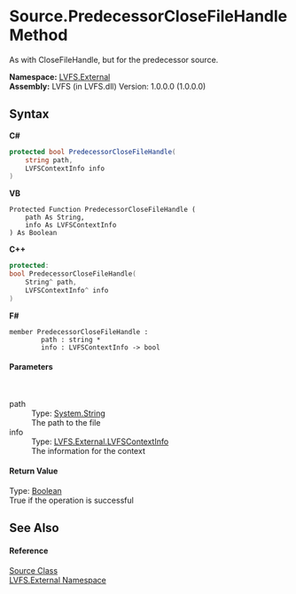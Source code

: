 # Source.PredecessorCloseFileHandle Method 
 

As with CloseFileHandle, but for the predecessor source.

**Namespace:**&nbsp;<a href="ce38c3d6-f720-9c09-02a8-24d191d963ed">LVFS.External</a><br />**Assembly:**&nbsp;LVFS (in LVFS.dll) Version: 1.0.0.0 (1.0.0.0)

## Syntax

**C#**<br />
``` C#
protected bool PredecessorCloseFileHandle(
	string path,
	LVFSContextInfo info
)
```

**VB**<br />
``` VB
Protected Function PredecessorCloseFileHandle ( 
	path As String,
	info As LVFSContextInfo
) As Boolean
```

**C++**<br />
``` C++
protected:
bool PredecessorCloseFileHandle(
	String^ path, 
	LVFSContextInfo^ info
)
```

**F#**<br />
``` F#
member PredecessorCloseFileHandle : 
        path : string * 
        info : LVFSContextInfo -> bool 

```


#### Parameters
&nbsp;<dl><dt>path</dt><dd>Type: <a href="http://msdn2.microsoft.com/en-us/library/s1wwdcbf" target="_blank">System.String</a><br />The path to the file</dd><dt>info</dt><dd>Type: <a href="09c74a4d-3965-0d4b-f9f9-f9b54f7d56d9">LVFS.External.LVFSContextInfo</a><br />The information for the context</dd></dl>

#### Return Value
Type: <a href="http://msdn2.microsoft.com/en-us/library/a28wyd50" target="_blank">Boolean</a><br />True if the operation is successful

## See Also


#### Reference
<a href="05c85d1b-e4e2-db6e-96e7-2b1e8b63402d">Source Class</a><br /><a href="ce38c3d6-f720-9c09-02a8-24d191d963ed">LVFS.External Namespace</a><br />